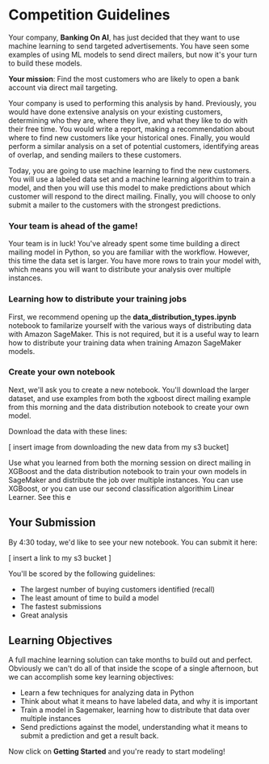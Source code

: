 # Competition Guidelines

Your company, **Banking On AI**, has just decided that they want to use machine learning to send targeted advertisements. You have seen some examples of using ML models to send direct mailers, but now it's your turn to build these models.

**Your mission**: Find the most customers who are likely to open a bank account via direct mail targeting. 

Your company is used to performing this analysis by hand. Previously, you would have done extensive analysis on your existing customers, determining who they are, where they live, and what they like to do with their free time. You would write a report, making a recommendation about where to find new customers like your historical ones. Finally, you would perform a similar analysis on a set of potential customers, identifying areas of overlap, and sending mailers to these customers. 

Today, you are going to use machine learning to find the new customers. You will use a labeled data set and a machine learning algorithim to train a model, and then you will use this model to make predictions about which customer will respond to the direct mailing. Finally, you will choose to only submit a mailer to the customers with the strongest predictions.

### Your team is ahead of the game!
Your team is in luck! You've already spent some time building a direct mailing model in Python, so you are familiar with the workflow. However, this time the data set is larger. You have more rows to train your model with, which means you will want to distribute your analysis over multiple instances.

### Learning how to distribute your training jobs
First, we recommend opening up the **data_distribution_types.ipynb** notebook to familarize yourself with the various ways of distributing data with Amazon SageMaker. This is not required, but it is a useful way to learn how to distribute your training data when training Amazon SageMaker models. 

### Create your own notebook
Next, we'll ask you to create a new notebook. You'll download the larger dataset, and use examples from both the xgboost direct mailing example from this morning and the data distribution notebook to create your own model. 

Download the data with these lines:

[ insert image from downloading the new data from my s3 bucket]

Use what you learned from both the morning session on direct mailing in XGBoost and the data distribution notebook to train your own models in SageMaker and distribute the job over multiple instances. You can use XGBoost, or you can use our second classification algorithim Linear Learner. See this e


## Your Submission
By 4:30 today, we'd like to see your new notebook. You can submit it here:

[ insert a link to my s3 bucket ]

You'll be scored by the following guidelines:
- The largest number of buying customers identified (recall)
- The least amount of time to build a model
- The fastest submissions
- Great analysis

## Learning Objectives
A full machine learning solution can take months to build out and perfect. Obviously we can't do all of that inside the scope of a single afternoon, but we can accomplish some key learning objectives:
- Learn a few techniques for analyzing data in Python
- Think about what it means to have labeled data, and why it is important
- Train a model in Sagemaker, learning how to distribute that data over multiple instances
- Send predictions against the model, understanding what it means to submit a prediction and get a result back.

Now click on **Getting Started** and you're ready to start modeling!
